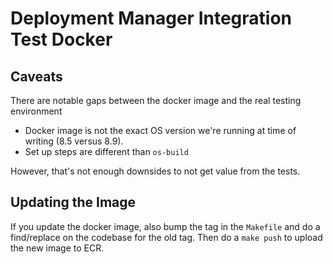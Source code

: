 # Deployment Manager Integration Test Docker

## Caveats

There are notable gaps between the docker image and the real testing environment
- Docker image is not the exact OS version we're running at time of writing (8.5 versus 8.9).
- Set up steps are different than `os-build`

However, that's not enough downsides to not get value from the tests.

## Updating the Image

If you update the docker image, also bump the tag in the `Makefile` and do a find/replace
on the codebase for the old tag. Then do a `make push` to upload the new image to ECR.
